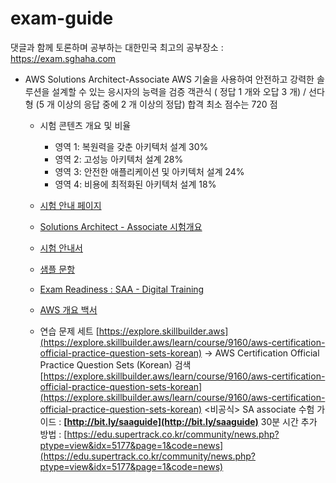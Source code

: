 # exam-guide

댓글과 함께 토론하며 공부하는 대한민국 최고의 공부장소 : 
https://exam.sghaha.com

- AWS Solutions Architect-Associate
  AWS 기술을 사용하여 안전하고 강력한 솔루션을 설계할 수 있는 응시자의 능력을 검증
  객관식 ( 정답 1 개와 오답 3 개) / 선다형 (5 개 이상의 응답 중에 2 개 이상의 정답)
  합격 최소 점수는 720 점

  - 시험 콘텐츠 개요 및 비율
    - 영역 1: 복원력을 갖춘 아키텍처 설계 30%
    - 영역 2: 고성능 아키텍처 설계 28%
    - 영역 3: 안전한 애플리케이션 및 아키텍처 설계 24%
    - 영역 4: 비용에 최적화된 아키텍처 설계 18%
  - [시험 안내 페이지](https://aws.amazon.com/ko/certification/)
  - [Solutions Architect - Associate 시험개요](https://aws.amazon.com/ko/certification/certified-solutions-architect-associate/?ch=tile&tile=getstarted)
  - [시험 안내서](https://d1.awsstatic.com/ko_KR/training-and-certification/docs-sa-assoc/AWS-Certified-Solutions-Architect-Associate_Exam-Guide.pdf)
  - [샘플 문항](https://d1.awsstatic.com/ko_KR/training-and-certification/docs-sa-assoc/AWS-Certified-Solutions-Architect-Associate_Sample-Questions.pdf)
  - [Exam Readiness : SAA - Digital Training](https://explore.skillbuilder.aws/learn/course/internal/view/elearning/6452/exam-readiness-aws-certified-solutions-architect-associate-digital-korean)
  - [AWS 개요 백서](https://d1.awsstatic.com/International/ko_KR/whitepapers/aws-overview.pdf)

  - 연습 문제 세트
    [https://explore.skillbuilder.aws](https://explore.skillbuilder.aws/learn/course/9160/aws-certification-official-practice-question-sets-korean) → AWS Certification Official Practice Question Sets (Korean) 검색
    [https://explore.skillbuilder.aws/learn/course/9160/aws-certification-official-practice-question-sets-korean](https://explore.skillbuilder.aws/learn/course/9160/aws-certification-official-practice-question-sets-korean)
      <비공식> SA associate 수험 가이드 : **[http://bit.ly/saaguide](http://bit.ly/saaguide)**
      30분 시간 추가 방법 : [https://edu.supertrack.co.kr/community/news.php?ptype=view&idx=5177&page=1&code=news](https://edu.supertrack.co.kr/community/news.php?ptype=view&idx=5177&page=1&code=news)
